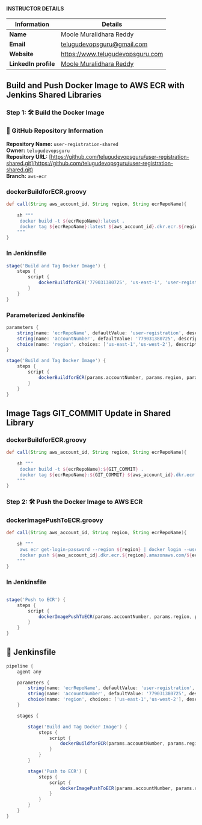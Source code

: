 
#### INSTRUCTOR DETAILS

|  Information             | Details                                                                      |
|----------------------    |------------------------------------------------------------------------------|
| **Name**                 | Moole Muralidhara Reddy                                                      |
| **Email**                | telugudevopsguru@gmail.com                                                |
| **Website**              | https://www.telugudevopsguru.com               |
| **LinkedIn profile**     | [Moole Muralidhara Reddy](https://www.linkedin.com/in/moole-muralidhara-reddy) |

## **Build and Push Docker Image to AWS ECR with Jenkins Shared Libraries**

### Step 1: 🛠️ Build the Docker Image

### 📂 GitHub Repository Information

**Repository Name:** `user-registration-shared`  
**Owner:** `telugudevopsguru`  
**Repository URL:** [https://github.com/telugudevopsguru/user-registration-shared.git](https://github.com/telugudevopsguru/user-registration-shared.git)  
**Branch:** `aws-ecr`

### **dockerBuildforECR.groovy**

```groovy
def call(String aws_account_id, String region, String ecrRepoName){
    
    sh """
     docker build -t ${ecrRepoName}:latest .
     docker tag ${ecrRepoName}:latest ${aws_account_id}.dkr.ecr.${region}.amazonaws.com/${ecrRepoName}:latest
    """
}
```

### **In Jenkinsfile**

```groovy
stage('Build and Tag Docker Image') {
    steps {
        script {
            dockerBuildforECR('779031380725', 'us-east-1', 'user-registration')
        }
    }
}
```

### **Parameterized Jenkinsfile**

```groovy
parameters {
    string(name: 'ecrRepoName', defaultValue: 'user-registration', description: 'ecrRepoName')
    string(name: 'accountNumber', defaultValue: '779031380725', description: 'accountNumber')
    choice(name: 'region', choices: ['us-east-1','us-west-2'], description: 'Select AWS region')
}

stage('Build and Tag Docker Image') {
    steps {
        script {
            dockerBuildforECR(params.accountNumber, params.region, params.ecrRepoName)
        }
    }
}
```

## **Image Tags GIT_COMMIT Update in Shared Library**

### **dockerBuildforECR.groovy**

```groovy
def call(String aws_account_id, String region, String ecrRepoName){
    
    sh """
     docker build -t ${ecrRepoName}:${GIT_COMMIT} .
     docker tag ${ecrRepoName}:${GIT_COMMIT} ${aws_account_id}.dkr.ecr.${region}.amazonaws.com/${ecrRepoName}:${GIT_COMMIT}
    """
}
```

### Step 2: 🛠️ Push the Docker Image to AWS ECR


### **dockerImagePushToECR.groovy**

```groovy
def call(String aws_account_id, String region, String ecrRepoName){
    
    sh """
     aws ecr get-login-password --region ${region} | docker login --username AWS --password-stdin ${aws_account_id}.dkr.ecr.${region}.amazonaws.com
     docker push ${aws_account_id}.dkr.ecr.${region}.amazonaws.com/${ecrRepoName}:${GIT_COMMIT}
    """
}
```

### **In Jenkinsfile**

```groovy

stage('Push to ECR') {
    steps {
        script {
            dockerImagePushToECR(params.accountNumber, params.region, params.ecrRepoName)
        }
    }
}
```

## 📄 Jenkinsfile

```groovy
pipeline {
    agent any

    parameters {
        string(name: 'ecrRepoName', defaultValue: 'user-registration', description: 'ecrRepoName')
        string(name: 'accountNumber', defaultValue: '779031380725', description: 'AWS Account Number')
        choice(name: 'region', choices: ['us-east-1','us-west-2'], description: 'Select AWS region')
    }

    stages {

        stage('Build and Tag Docker Image') {
            steps {
                script {
                    dockerBuildforECR(params.accountNumber, params.region, params.ecrRepoName)
                }
            }
        }

        stage('Push to ECR') {
            steps {
                script {
                    dockerImagePushToECR(params.accountNumber, params.region, params.ecrRepoName)
                }
            }
        }
    }
}

